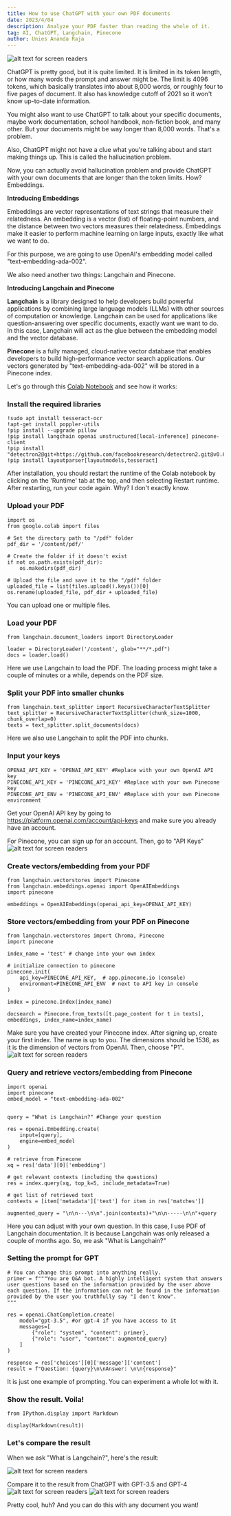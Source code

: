 ```yaml
---
title: How to use ChatGPT with your own PDF documents
date: 2023/4/04
description: Analyze your PDF faster than reading the whole of it.
tag: AI, ChatGPT, Langchain, Pinecone
author: Unies Ananda Raja
---
```


![alt text for screen readers](/images/comingofagi.png "The coming of AGI") 

ChatGPT is pretty good, but it is quite limited. It is limited in its token length, or how many words the prompt and answer might be. The limit is 4096 tokens, which basically translates into about 8,000 words, or roughly four to five pages of document. It also has knowledge cutoff of 2021 so it won't know up-to-date information.

You might also want to use ChatGPT to talk about your specific documents, maybe work documentation, school handbook, non-fiction book, and many other. But your documents might be way longer than 8,000 words. That's a problem.

Also, ChatGPT might not have a clue what you're talking about and start making things up. This is called the hallucination problem. 

Now, you can actually avoid hallucination problem and provide ChatGPT with your own documents that are longer than the token limits. How? Embeddings.

**Introducing Embeddings**

Embeddings are vector representations of text strings that measure their relatedness. An embedding is a vector (list) of floating-point numbers, and the distance between two vectors measures their relatedness. Embeddings make it easier to perform machine learning on large inputs, exactly like what we want to do.

For this purpose, we are going to use OpenAI's embedding model called "text-embedding-ada-002".

We also need another two things: Langchain and Pinecone. 

**Introducing Langchain and Pinecone**

**Langchain** is a library designed to help developers build powerful applications by combining large language models (LLMs) with other sources of computation or knowledge. Langchain can be used for applications like question-answering over specific documents, exactly want we want to do. In this case, Langchain will act as the glue between the embedding model and the vector database.

**Pinecone** is a fully managed, cloud-native vector database that enables developers to build high-performance vector search applications. Our vectors generated by "text-embedding-ada-002" will be stored in a Pinecone index.


Let's go through this [Colab Notebook](https://colab.research.google.com/drive/1SB-eS_Wr-wt-XBZoMdixShuMomJURkSM#scrollTo=zXmHs7DpNa0G) and see how it works:


### Install the required libraries

```
!sudo apt install tesseract-ocr
!apt-get install poppler-utils
!pip install --upgrade pillow
!pip install langchain openai unstructured[local-inference] pinecone-client
!pip install "detectron2@git+https://github.com/facebookresearch/detectron2.git@v0.6#egg=detectron2"
!pip install layoutparser[layoutmodels,tesseract]
```

After installation, you should restart the runtime of the Colab notebook by clicking on the 'Runtime' tab at the top, and then selecting Restart runtime. After restarting, run your code again. Why? I don't exactly know.

### Upload your PDF

```
import os
from google.colab import files

# Set the directory path to "/pdf" folder
pdf_dir = '/content/pdf/'

# Create the folder if it doesn't exist
if not os.path.exists(pdf_dir):
    os.makedirs(pdf_dir)

# Upload the file and save it to the "/pdf" folder
uploaded_file = list(files.upload().keys())[0]
os.rename(uploaded_file, pdf_dir + uploaded_file)
```
You can upload one or multiple files.

### Load your PDF

```
from langchain.document_loaders import DirectoryLoader

loader = DirectoryLoader('/content', glob="**/*.pdf")
docs = loader.load()
```
Here we use Langchain to load the PDF. The loading process might take a couple of minutes or a while, depends on the PDF size.

### Split your PDF into smaller chunks

```
from langchain.text_splitter import RecursiveCharacterTextSplitter
text_splitter = RecursiveCharacterTextSplitter(chunk_size=1000, chunk_overlap=0)
texts = text_splitter.split_documents(docs)
```
Here we also use Langchain to split the PDF into chunks.

### Input your keys
```
OPENAI_API_KEY = 'OPENAI_API_KEY' #Replace with your own OpenAI API key
PINECONE_API_KEY = 'PINECONE_API_KEY' #Replace with your own Pinecone key
PINECONE_API_ENV = 'PINECONE_API_ENV' #Replace with your own Pinecone environment
```
Get your OpenAI API key by going to https://platform.openai.com/account/api-keys and make sure you already have an account.


For Pinecone, you can sign up for an account. Then, go to "API Keys"
![alt text for screen readers](/images/pinecone1.png "API Keys") 

### Create vectors/embedding from your PDF

```
from langchain.vectorstores import Pinecone
from langchain.embeddings.openai import OpenAIEmbeddings
import pinecone

embeddings = OpenAIEmbeddings(openai_api_key=OPENAI_API_KEY)
```

### Store vectors/embedding from your PDF on Pinecone

```
from langchain.vectorstores import Chroma, Pinecone
import pinecone

index_name = 'test' # change into your own index

# initialize connection to pinecone
pinecone.init(
    api_key=PINECONE_API_KEY,  # app.pinecone.io (console)
    environment=PINECONE_API_ENV  # next to API key in console
)

index = pinecone.Index(index_name)

docsearch = Pinecone.from_texts([t.page_content for t in texts], embeddings, index_name=index_name)
```

Make sure you have created your Pinecone index. After signing up, create your first index. The name is up to you. The dimensions should be 1536, as it is the dimension of vectors from OpenAI. Then, choose "P1". 
![alt text for screen readers](/images/pinecone2.png "Index") 

### Query and retrieve vectors/embedding from Pinecone

```
import openai
import pinecone
embed_model = "text-embedding-ada-002"


query = "What is Langchain?" #Change your question

res = openai.Embedding.create(
    input=[query],
    engine=embed_model
)

# retrieve from Pinecone
xq = res['data'][0]['embedding']

# get relevant contexts (including the questions)
res = index.query(xq, top_k=5, include_metadata=True)

# get list of retrieved text
contexts = [item['metadata']['text'] for item in res['matches']]

augmented_query = "\n\n---\n\n".join(contexts)+"\n\n-----\n\n"+query
```

Here you can adjust with your own question. In this case, I use PDF of Langchain documentation. It is because Langchain was only released a couple of months ago. So, we ask "What is Langchain?"

### Setting the prompt for GPT

```
# You can change this prompt into anything really.
primer = f"""You are Q&A bot. A highly intelligent system that answers
user questions based on the information provided by the user above
each question. If the information can not be found in the information
provided by the user you truthfully say "I don't know".
"""

res = openai.ChatCompletion.create(
    model="gpt-3.5", #or gpt-4 if you have access to it
    messages=[
        {"role": "system", "content": primer},
        {"role": "user", "content": augmented_query}
    ]
)

response = res['choices'][0]['message']['content']
result = f"Question: {query}\n\nAnswer: \n\n{response}"
```

It is just one example of prompting. You can experiment a whole lot with it.

### Show the result. Voila!

```
from IPython.display import Markdown

display(Markdown(result))
```
### Let's compare the result

When we ask "What is Langchain?", here's the result:

![alt text for screen readers](/images/pdf_result.png "Result New") 

Compare it to the result from ChatGPT with GPT-3.5 and GPT-4
![alt text for screen readers](/images/gpt-result1.png "Result 1") 
![alt text for screen readers](/images/gpt-result2.png "Result 2") 

Pretty cool, huh? And you can do this with any document you want!
